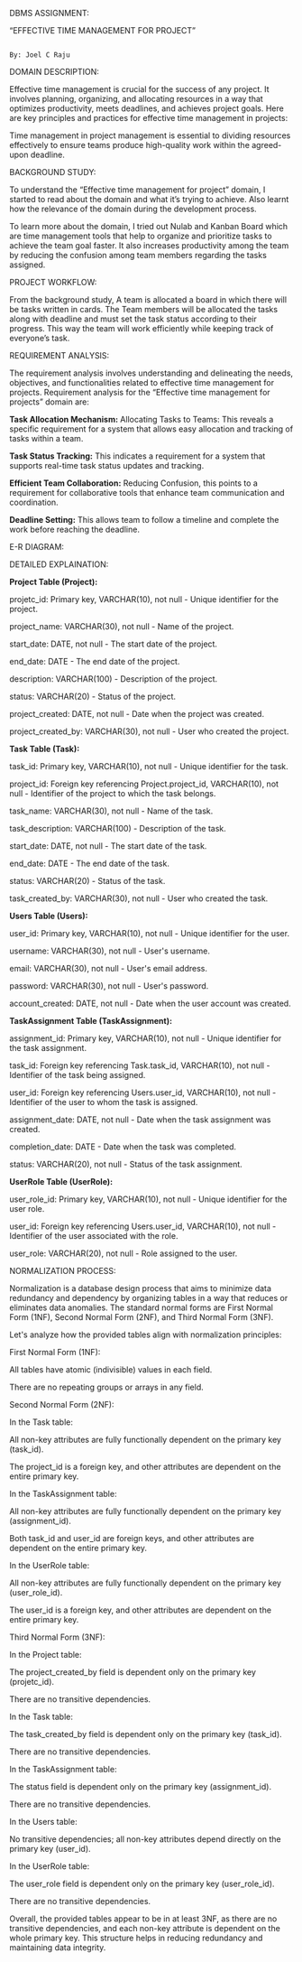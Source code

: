  

DBMS ASSIGNMENT: 

“EFFECTIVE TIME MANAGEMENT FOR PROJECT” 

                                       			                                    By: Joel C Raju		 

 

DOMAIN DESCRIPTION: 

Effective time management is crucial for the success of any project. It involves planning, organizing, and allocating resources in a way that optimizes productivity, meets deadlines, and achieves project goals. Here are key principles and practices for effective time management in projects: 

Time management in project management is essential to dividing resources effectively to ensure teams produce high-quality work within the agreed-upon deadline. 

 

BACKGROUND STUDY: 

To understand the “Effective time management for project” domain, I started to read about the domain and what it’s trying to achieve. Also learnt how the relevance of the domain during the development process.  

To learn more about the domain, I tried out Nulab and Kanban Board which are time management tools that help to organize and prioritize tasks to achieve the team goal faster. It also increases productivity among the team by reducing the confusion among team members regarding the tasks assigned. 

PROJECT WORKFLOW: 

From the background study, A team is allocated a board in which there will be tasks written in cards. The Team members will be allocated the tasks along with deadline and must set the task status according to their progress. This way the team will work efficiently while keeping track of everyone’s task. 

 

REQUIREMENT ANALYSIS: 

The requirement analysis involves understanding and delineating the needs, objectives, and functionalities related to effective time management for projects. Requirement analysis for the “Effective time management for projects” domain are: 

<b>Task Allocation Mechanism:</b> Allocating Tasks to Teams: This reveals a specific requirement for a system that allows easy allocation and tracking of tasks within a team. 

 

<b>Task Status Tracking:</b> This indicates a requirement for a system that supports real-time task status updates and tracking. 

 

<b>Efficient Team Collaboration:</b> Reducing Confusion, this points to a requirement for collaborative tools that enhance team communication and coordination. 

 

<b>Deadline Setting:</b> This allows team to follow a timeline and complete the work before reaching the 	deadline. 

 

E-R DIAGRAM: 

 

 

DETAILED EXPLAINATION: 

<b>Project Table (Project):</b> 

projetc_id: Primary key, VARCHAR(10), not null - Unique identifier for the project. 

project_name: VARCHAR(30), not null - Name of the project. 

start_date: DATE, not null - The start date of the project. 

end_date: DATE - The end date of the project. 

description: VARCHAR(100) - Description of the project. 

status: VARCHAR(20) - Status of the project. 

project_created: DATE, not null - Date when the project was created. 

project_created_by: VARCHAR(30), not null - User who created the project. 

 

<b>Task Table (Task):</b> 

task_id: Primary key, VARCHAR(10), not null - Unique identifier for the task. 

project_id: Foreign key referencing Project.project_id, VARCHAR(10), not null - Identifier of the project to which the task belongs. 

task_name: VARCHAR(30), not null - Name of the task. 

task_description: VARCHAR(100) - Description of the task. 

start_date: DATE, not null - The start date of the task. 

end_date: DATE - The end date of the task. 

status: VARCHAR(20) - Status of the task. 

task_created_by: VARCHAR(30), not null - User who created the task. 

 

<b>Users Table (Users):</b>

user_id: Primary key, VARCHAR(10), not null - Unique identifier for the user. 

username: VARCHAR(30), not null - User's username. 

email: VARCHAR(30), not null - User's email address. 

password: VARCHAR(30), not null - User's password. 

account_created: DATE, not null - Date when the user account was created. 

 

<b>TaskAssignment Table (TaskAssignment):</b> 

assignment_id: Primary key, VARCHAR(10), not null - Unique identifier for the task assignment. 

task_id: Foreign key referencing Task.task_id, VARCHAR(10), not null - Identifier of the task being assigned. 

user_id: Foreign key referencing Users.user_id, VARCHAR(10), not null - Identifier of the user to whom the task is assigned. 

assignment_date: DATE, not null - Date when the task assignment was created. 

completion_date: DATE - Date when the task was completed. 

status: VARCHAR(20), not null - Status of the task assignment. 

 

<b>UserRole Table (UserRole):</b> 

user_role_id: Primary key, VARCHAR(10), not null - Unique identifier for the user role. 

user_id: Foreign key referencing Users.user_id, VARCHAR(10), not null - Identifier of the user associated with the role. 

user_role: VARCHAR(20), not null - Role assigned to the user. 

 

 

 

NORMALIZATION PROCESS: 

Normalization is a database design process that aims to minimize data redundancy and dependency by organizing tables in a way that reduces or eliminates data anomalies. The standard normal forms are First Normal Form (1NF), Second Normal Form (2NF), and Third Normal Form (3NF).  

  

Let's analyze how the provided tables align with normalization principles:  

 

First Normal Form (1NF): 

All tables have atomic (indivisible) values in each field. 

There are no repeating groups or arrays in any field. 

Second Normal Form (2NF): 

In the Task table: 

All non-key attributes are fully functionally dependent on the primary key (task_id). 

The project_id is a foreign key, and other attributes are dependent on the entire primary key. 

In the TaskAssignment table: 

All non-key attributes are fully functionally dependent on the primary key (assignment_id). 

Both task_id and user_id are foreign keys, and other attributes are dependent on the entire primary key. 

In the UserRole table: 

All non-key attributes are fully functionally dependent on the primary key (user_role_id). 

The user_id is a foreign key, and other attributes are dependent on the entire primary key. 

Third Normal Form (3NF): 

In the Project table: 

The project_created_by field is dependent only on the primary key (projetc_id). 

There are no transitive dependencies. 

In the Task table: 

The task_created_by field is dependent only on the primary key (task_id). 

There are no transitive dependencies. 

In the TaskAssignment table: 

The status field is dependent only on the primary key (assignment_id). 

There are no transitive dependencies. 

In the Users table: 

No transitive dependencies; all non-key attributes depend directly on the primary key (user_id). 

In the UserRole table: 

The user_role field is dependent only on the primary key (user_role_id). 

There are no transitive dependencies. 

 

Overall, the provided tables appear to be in at least 3NF, as there are no transitive dependencies, and each non-key attribute is dependent on the whole primary key. This structure helps in reducing redundancy and maintaining data integrity. 

 

 
